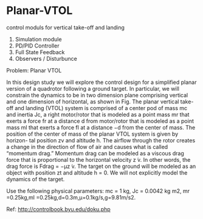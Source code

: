 # Planar-VTOL
control moduls for vertical take-off and landing 

1. Simulation module 
2. PD/PID Controller
3. Full State Feedback 
4. Observers / Disturbunce

Problem: Planar VTOL

In this design study we will explore the control design for a simplified planar version of a quadrotor following a ground target. In particular, we will constrain the dynamics to be in two dimension plane comprising vertical and one dimension of horizontal, as shown in Fig. The planar vertical take-off and landing (VTOL) system is comprised of a center pod of mass mc and inertia Jc, a right motor/rotor that is modeled as a point mass mr that exerts a force fr at a distance d from motor/rotor that is modeled as a point mass ml that exerts a force fl at a distance −d from the center of mass. The position of the center of mass of the planar VTOL system is given by horizon- tal position zv and altitude h. The airflow through the rotor creates a change in the direction of flow of air and causes what is called “momentum drag.” Momentum drag can be modeled as a viscous drag force that is proportional to the horizontal velocity z ̇v. In other words, the drag force is Fdrag = −μz ̇v. The target on the ground will be modeled as an object with position zt and altitude h = 0. We will not explicitly model the dynamics of the target.

Use the following physical parameters: mc = 1 kg, Jc = 0.0042 kg m2, mr =0.25kg,ml =0.25kg,d=0.3m,μ=0.1kg/s,g=9.81m/s2.


Ref: http://controlbook.byu.edu/doku.php 
